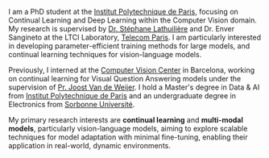 I am a PhD student at the [Institut Polytechnique de Paris](https://www.ip-paris.fr), focusing on Continual Learning and Deep Learning within the Computer Vision domain. My research is supervised by [Dr. Stéphane Lathuilière](http://stelat.eu/) and Dr. Enver Sangineto at the LTCI Laboratory, [Telecom Paris](https://www.telecom-paris.fr/). I am particularly interested in developing parameter-efficient training methods for large models, and continual learning techniques for vision-language models.

Previously, I interned at the [Computer Vision Center](https://www.cvc.uab.es/) in Barcelona, working on continual learning for Visual Question Answering models under the supervision of [Pr. Joost Van de Weijer](http://www.cvc.uab.es/people/joost/). I hold a Master's degree in Data & AI from [Institut Polytechnique de Paris](https://www.ip-paris.fr) and an undergraduate degree in Electronics from [Sorbonne Université](https://www.sorbonne-universite.fr/).

My primary research interests are **continual learning** and **multi-modal models**, particularly vision-language models, aiming to explore scalable techniques for model adaptation with minimal fine-tuning, enabling their application in real-world, dynamic environments.